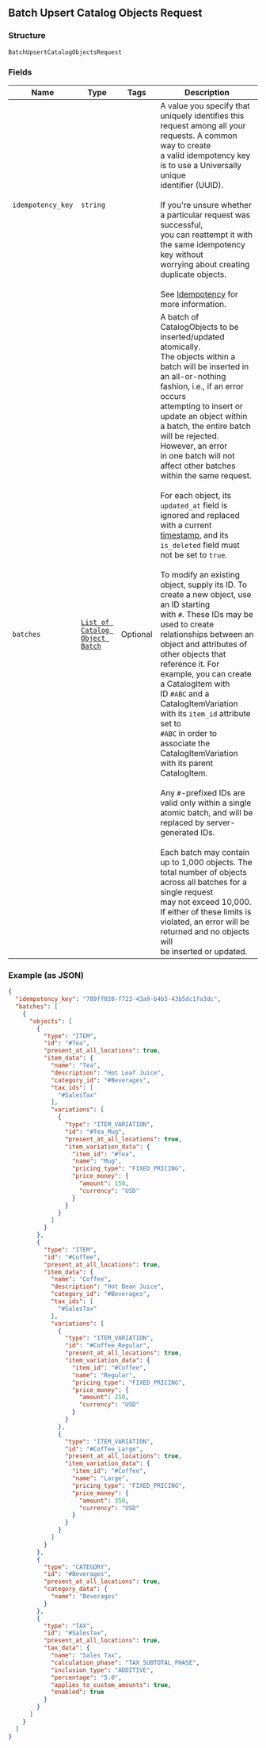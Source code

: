 ## Batch Upsert Catalog Objects Request

### Structure

`BatchUpsertCatalogObjectsRequest`

### Fields

| Name | Type | Tags | Description |
|  --- | --- | --- | --- |
| `idempotency_key` | `string` |  | A value you specify that uniquely identifies this<br>request among all your requests. A common way to create<br>a valid idempotency key is to use a Universally unique<br>identifier (UUID).<br><br>If you're unsure whether a particular request was successful,<br>you can reattempt it with the same idempotency key without<br>worrying about creating duplicate objects.<br><br>See [Idempotency](https://developer.squareup.com/docs/basics/api101/idempotency) for more information. |
| `batches` | [`List of Catalog Object Batch`]($m/CatalogObjectBatch) | Optional | A batch of CatalogObjects to be inserted/updated atomically.<br>The objects within a batch will be inserted in an all-or-nothing fashion, i.e., if an error occurs<br>attempting to insert or update an object within a batch, the entire batch will be rejected. However, an error<br>in one batch will not affect other batches within the same request.<br><br>For each object, its `updated_at` field is ignored and replaced with a current [timestamp](https://developer.squareup.com/docs/build-basics/working-with-dates), and its<br>`is_deleted` field must not be set to `true`.<br><br>To modify an existing object, supply its ID. To create a new object, use an ID starting<br>with `#`. These IDs may be used to create relationships between an object and attributes of<br>other objects that reference it. For example, you can create a CatalogItem with<br>ID `#ABC` and a CatalogItemVariation with its `item_id` attribute set to<br>`#ABC` in order to associate the CatalogItemVariation with its parent<br>CatalogItem.<br><br>Any `#`-prefixed IDs are valid only within a single atomic batch, and will be replaced by server-generated IDs.<br><br>Each batch may contain up to 1,000 objects. The total number of objects across all batches for a single request<br>may not exceed 10,000. If either of these limits is violated, an error will be returned and no objects will<br>be inserted or updated. |

### Example (as JSON)

```json
{
  "idempotency_key": "789ff020-f723-43a9-b4b5-43b5dc1fa3dc",
  "batches": [
    {
      "objects": [
        {
          "type": "ITEM",
          "id": "#Tea",
          "present_at_all_locations": true,
          "item_data": {
            "name": "Tea",
            "description": "Hot Leaf Juice",
            "category_id": "#Beverages",
            "tax_ids": [
              "#SalesTax"
            ],
            "variations": [
              {
                "type": "ITEM_VARIATION",
                "id": "#Tea_Mug",
                "present_at_all_locations": true,
                "item_variation_data": {
                  "item_id": "#Tea",
                  "name": "Mug",
                  "pricing_type": "FIXED_PRICING",
                  "price_money": {
                    "amount": 150,
                    "currency": "USD"
                  }
                }
              }
            ]
          }
        },
        {
          "type": "ITEM",
          "id": "#Coffee",
          "present_at_all_locations": true,
          "item_data": {
            "name": "Coffee",
            "description": "Hot Bean Juice",
            "category_id": "#Beverages",
            "tax_ids": [
              "#SalesTax"
            ],
            "variations": [
              {
                "type": "ITEM_VARIATION",
                "id": "#Coffee_Regular",
                "present_at_all_locations": true,
                "item_variation_data": {
                  "item_id": "#Coffee",
                  "name": "Regular",
                  "pricing_type": "FIXED_PRICING",
                  "price_money": {
                    "amount": 250,
                    "currency": "USD"
                  }
                }
              },
              {
                "type": "ITEM_VARIATION",
                "id": "#Coffee_Large",
                "present_at_all_locations": true,
                "item_variation_data": {
                  "item_id": "#Coffee",
                  "name": "Large",
                  "pricing_type": "FIXED_PRICING",
                  "price_money": {
                    "amount": 350,
                    "currency": "USD"
                  }
                }
              }
            ]
          }
        },
        {
          "type": "CATEGORY",
          "id": "#Beverages",
          "present_at_all_locations": true,
          "category_data": {
            "name": "Beverages"
          }
        },
        {
          "type": "TAX",
          "id": "#SalesTax",
          "present_at_all_locations": true,
          "tax_data": {
            "name": "Sales Tax",
            "calculation_phase": "TAX_SUBTOTAL_PHASE",
            "inclusion_type": "ADDITIVE",
            "percentage": "5.0",
            "applies_to_custom_amounts": true,
            "enabled": true
          }
        }
      ]
    }
  ]
}
```

